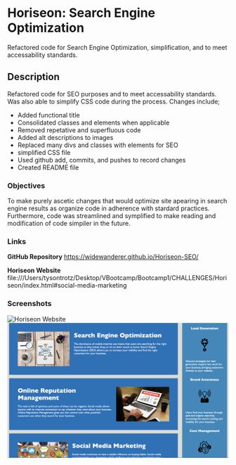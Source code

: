 # Horiseon: Search Engine Optimization

Refactored code for Search Engine Optimization, simplification, and to meet accessability standards.

## Description

Refactored code for SEO purposes and to meet accessability standards. Was also able to simplify CSS code during the process. Changes include;

- Added functional title
- Consolidated classes and elements when applicable
- Removed repetative and superfluous code
- Added alt descriptions to images
- Replaced many divs and classes with elements for SEO
- simplified CSS file
- Used github add, commits, and pushes to record changes
- Created README file

### Objectives

To make purely ascetic changes that would optimize site apearing in search engine results as organize code in adherence with stardard practices. Furthermore, code was streamlined and symplified to make reading and modification of code simpiler in the future.

### Links

**GitHub Repository**
https://widewanderer.github.io/Horiseon-SEO/

**Horiseon Website**
file:///Users/tysontrotz/Desktop/VBootcamp/Bootcamp1/CHALLENGES/Horiseon/index.html#social-media-marketing

### Screenshots

![Horiseon Website](./assets/images/TopScreenshotHoriseon.png)
![Horiseon Website](./assets/images/BottomScreenshotHoriseon.png)
